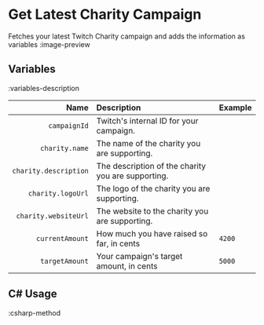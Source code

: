 # Get Latest Charity Campaign
Fetches your latest Twitch Charity campaign and adds the information as variables
:image-preview

## Variables
:variables-description

|                  Name | Description                                        | Example |
|----------------------:|:---------------------------------------------------|---------|
|          `campaignId` | Twitch's internal ID for your campaign.            |         |
|        `charity.name` | The name of the charity you are supporting.        |         |
| `charity.description` | The description of the charity you are supporting. |         |
|     `charity.logoUrl` | The logo of the charity you are supporting.        |         |
|  `charity.websiteUrl` | The website to the charity you are supporting.     |         |
|       `currentAmount` | How much you have raised so far, in cents          | `4200`  |
|        `targetAmount` | Your campaign's target amount, in cents            | `5000`  |

## C# Usage
:csharp-method